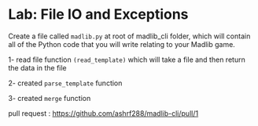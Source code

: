 # Lab: File IO and Exceptions

Create a file called `madlib.py` at root of madlib_cli folder, which will contain all of the Python code that you will write relating to your Madlib game.


1- read file function `(read_template)` which will take a file and then return the data in the file

2- created `parse_template` function

3- created `merge` function





pull request : https://github.com/ashrf288/madlib-cli/pull/1